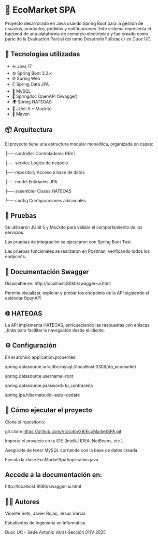 # 🛒 EcoMarket SPA 
Proyecto desarrollado en Java usando Spring Boot para la gestión de usuarios, productos, pedidos y notificaciones. Este sistema representa el backend de una plataforma de comercio electrónico y fue creado como parte de la Evaluación Parcial del ramo Desarrollo Fullstack I en Duoc UC.

## 🚀 Tecnologías utilizadas
-  ☕ Java 17  
- ⚙️ Spring Boot 3.2.x  
- 🌐 Spring Web  
- 🗄️ Spring Data JPA  
- 🐬 MySQL  
- 📘 Springdoc OpenAPI (Swagger)  
- 🌍 Spring HATEOAS  
- 🧪 JUnit 5 + Mockito  
- 🧰 Maven

## 📦 Arquitectura
El proyecto tiene una estructura modular monolítica, organizada en capas:


├── controller       Controladores REST

├── service          Lógica de negocio

├── repository       Acceso a base de datos

├── model            Entidades JPA

├── assembler        Clases HATEOAS

└── config           Configuraciones adicionales

## 🧪 Pruebas

Se utilizaron JUnit 5 y Mockito para validar el comportamiento de los servicios.

Las pruebas de integración se ejecutaron con Spring Boot Test.

Las pruebas funcionales se realizaron en Postman, verificando todos los endpoints.

## 🔗 Documentación Swagger

Disponible en:
http://localhost:8080/swagger-ui.html

Permite visualizar, explorar y probar los endpoints de la API siguiendo el estándar OpenAPI.

## 🌐 HATEOAS

La API implementa HATEOAS, enriqueciendo las respuestas con enlaces _links para facilitar la navegación desde el cliente.

## ⚙️ Configuración

En el archivo application.properties:

spring.datasource.url=jdbc:mysql://localhost:3306/db_ecomarket

spring.datasource.username=root

spring.datasource.password=tu_contraseña

spring.jpa.hibernate.ddl-auto=update

## 📌 Cómo ejecutar el proyecto

Clona el repositorio:

git clone https://github.com/Vicsotov28/EcoMarketSPA.git

Importa el proyecto en tu IDE (IntelliJ IDEA, NetBeans, etc.).

Asegúrate de tener MySQL corriendo con la base de datos creada.

Ejecuta la clase EcoMarketSpaApplication.java.


## Accede a la documentación en:

http://localhost:8080/swagger-ui.html

## 👨‍🎓 Autores

Vicente Soto, Javier Rojas, Jesus Garcia

Estudiantes de Ingeniería en Informática

Duoc UC – Sede Antonio Varas
Sección 011V
2025

